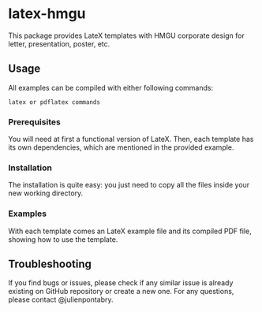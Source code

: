 # latex-hmgu

This package provides LateX templates with HMGU corporate design for letter, presentation, poster, etc.

## Usage
All examples can be compiled with either following commands:
```
latex or pdflatex commands
```

### Prerequisites
You will need at first a functional version of LateX. Then, each template has its own dependencies, which are mentioned in the provided example.

### Installation
The installation is quite easy: you just need to copy all the files inside your new working directory.

### Examples
With each template comes an LateX example file and its compiled PDF file, showing how to use the template.

## Troubleshooting
If you find bugs or issues, please check if any similar issue is already existing on GitHub repository or create a new one. For any questions, please contact @julienpontabry.
